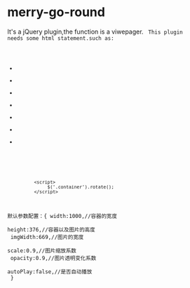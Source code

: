 # merry-go-round
It's a jQuery plugin,the function is a viwepager.
<code>
This plugin needs some html statement.such as:
              <div class="container">
                		<ul>
                		  <li><img src=""></li>
                			<li><img src=""></li>
                			<li><img src=""></li>
                			<li><img src=""></li>
                			<li><img src=""></li>
                			<li><img src=""></li>
                			<li><img src=""></li>
                		</ul>
              </div>
              
              <script>
                   $('.container').rotate();
              </script>
  默认参数配置：{
                  width:1000,//容器的宽度<br/>
                  height:376,//容器以及图片的高度<br/>
                  imgWidth:669,//图片的宽度<br/>
                  scale:0.9,//图片缩放系数<br/>
                  opacity:0.9,//图片透明变化系数<br/>
                  autoPlay:false,//是否自动播放<br/>
            }
 </code>                 
